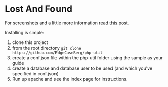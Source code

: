 Lost And Found 
=======================================================================

For screenshots and a little more information [read this post]. 

Installing is simple:

1. clone this project
2. from the root directory `git clone https://github.com/EdgeCaseBerg/php-util`
3. create a conf.json file within the php-util folder using the sample
   as your guide
4. create a database and database user to be used (and which you've
   specified in conf.json)
5. Run up apache and see the index page for instructions. 


[read this post]:www.ethanjoachimeldridge.info/tech-blog/lost-found
